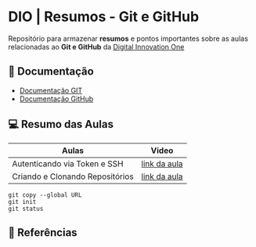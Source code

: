 # DIO | Resumos - Git e GitHub

Repositório para armazenar **resumos** e pontos importantes sobre as aulas relacionadas ao **Git e GitHub** da
[Digital Innovation One](https://www.dio.me/)

## 📖 Documentação
- [Documentação GIT](https://git-scm.com/doc)
- [Documentação GitHub](https://docs.github.com/)

## 💻 Resumo das Aulas
| Aulas | Video |
|-------|---------|
| Autenticando via Token e SSH| [link da aula](https://web.dio.me/course/versionamento-de-codigo-com-git-e-github/learning/3d13d85f-2508-4396-9657-4643d3302c79?back=/track/gft-start-logica-de-programacao&tab=path&moduleId=undefined) |
| Criando e Clonando Repositórios | [link da aula](https://web.dio.me/course/versionamento-de-codigo-com-git-e-github/learning/a377a00b-461c-4ab0-8258-3addd2fef14c?back=/track/gft-start-logica-de-programacao&tab=path&moduleId=undefined) |

```
git copy --global URL
git init
git status
```

## 🔎 Referências